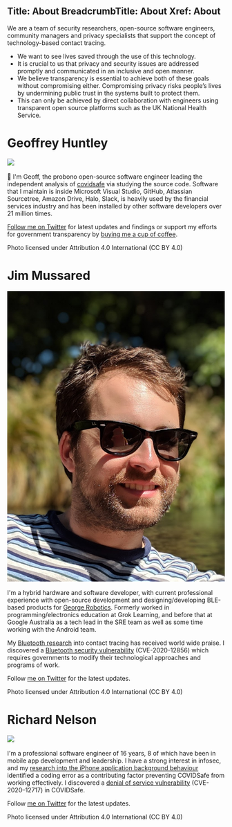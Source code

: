 Title: About
BreadcrumbTitle: About
Xref: About
---

We are a team of security researchers, open-source software engineers, community managers and privacy specialists that support the concept of technology-based contact tracing.

* We want to see lives saved through the use of this technology.
* It is crucial to us that privacy and security issues are addressed promptly and communicated in an inclusive and open manner.
* We believe transparency is essential to achieve both of these goals without compromising either. Compromising privacy risks people’s lives by undermining public trust in the systems built to protect them.
* This can only be achieved by direct collaboration with engineers using transparent open source platforms such as the UK National Health Service.

<?# Twitter 1258453749691027465 /?>

# Geoffrey Huntley

<img src="geoffreyhuntley.jpg" class="contributor-photo">

🙌 I'm Geoff, the probono open-source software engineer leading the independent analysis of <a href="https://covidsafe.gov.au/">covidsafe</a> via studying the source code. Software that I maintain is inside Microsoft Visual Studio, GitHub, Atlassian Sourcetree, Amazon Drive, Halo, Slack, is heavily used by the financial services industry and has been installed by other software developers over 21 million times.

<a href="https://twitter.com/geoffreyhuntley">Follow me on Twitter</a> for latest updates and findings or support my efforts for government transparency by <a href="https://ghuntley.com/support">buying me a cup of coffee</a>.

Photo licensed under Attribution 4.0 International (CC BY 4.0)


# Jim Mussared

<img src="jimmussared.jpg" class="contributor-photo">

I'm a hybrid hardware and software developer, with current professional experience with open-source development and designing/developing BLE-based products for <a href="https://georgerobotics.com/">George Robotics</a>. Formerly worked in programming/electronics education at Grok Learning, and before that at Google Australia as a tech lead in the SRE team as well as some time working with the Android team.

My <a href="https://docs.google.com/document/d/1u5a5ersKBH6eG362atALrzuXo3zuZ70qrGomWVEC27U/preview">Bluetooth research</a> into contact tracing has received world wide praise. I discovered a <a href="https://github.com/alwentiu/COVIDSafe-CVE-2020-12856">Bluetooth security vulnerability</a> (CVE-2020-12856) which requires governments to modify their technological approaches and programs of work.

Follow <a href="https://twitter.com/jim_mussared">me on Twitter</a> for the latest updates.

Photo licensed under Attribution 4.0 International (CC BY 4.0)


# Richard Nelson

<img src="richardnelson.jpg" class="contributor-photo">

I'm a professional software engineer of 16 years, 8 of which have been in mobile app development and leadership. I have a strong interest in infosec, and my <a href="https://docs.google.com/document/d/1sviVey1jCk97BACwkAJMctG8rFlC7Mf8pMpluW6VOQw/preview">research into the iPhone application background behaviour</a> identified a coding error as a contributing factor preventing COVIDSafe from working effectively. I discovered a <a href="/issue-register/cve-2020-12717-ios-bluetooth-denial-of-service">denial of service vulnerability</a> (CVE-2020–12717) in COVIDSafe.

Follow <a href="https://twitter.com/wabzqem">me on Twitter</a> for the latest updates.

Photo licensed under Attribution 4.0 International (CC BY 4.0)
